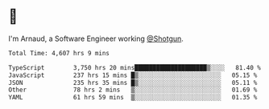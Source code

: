 # 👋

I'm Arnaud, a Software Engineer working [@Shotgun](https://shotgun.live).

<!--START_SECTION:waka-->

```txt
Total Time: 4,607 hrs 9 mins

TypeScript        3,750 hrs 20 mins████████████████████▒░░░░   81.40 %
JavaScript        237 hrs 15 mins █▒░░░░░░░░░░░░░░░░░░░░░░░   05.15 %
JSON              235 hrs 35 mins █▒░░░░░░░░░░░░░░░░░░░░░░░   05.11 %
Other             78 hrs 2 mins   ▒░░░░░░░░░░░░░░░░░░░░░░░░   01.69 %
YAML              61 hrs 59 mins  ▒░░░░░░░░░░░░░░░░░░░░░░░░   01.35 %
```

<!--END_SECTION:waka-->
